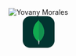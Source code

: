 <div align="center"><img src="https://github.com/user-attachments/assets/ae292ca1-c33f-481e-a554-b0805e7f7726" alt="Yovany Morales" /></div>
<div align="center"><img src="https://github.com/tandpfun/skill-icons/blob/main/icons/MongoDB.svg" alt="icon" width="65" height="65" /></div>
<div align="center"></div>
